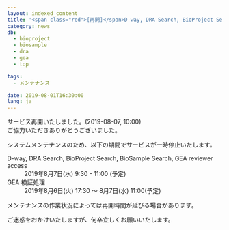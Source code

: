 ```yaml
---
layout: indexed_content
title: '<span class="red">[再開]</span>D-way, DRA Search, BioProject Search, BioSample Search, GEA reviewer access システム停止のお知らせ (8/6 17:30 - 8/7 11:00)'
category: news
db:
  - bioproject
  - biosample
  - dra
  - gea
  - top

tags:
  - メンテナンス

date: 2019-08-01T16:30:00
lang: ja
---
```


<p class="red">サービス再開いたしました。(2019-08-07, 10:00)<br>ご協力いただきありがとうございました。</p>

<p>システムメンテナンスのため、以下の期間でサービスが一時停止いたします。</p>

<dl>
    <dt>D-way, DRA Search, BioProject Search, BioSample Search, GEA reviewer access</dt>
    <dd>2019年8月7日(水) 9:30 - 11:00 (予定)</dd>
    <dt>GEA 検証処理</dt>
    <dd>2019年8月6日(火) 17:30 ～ 8月7日(水) 11:00(予定) </dd>
</dl>

<p>メンテナンスの作業状況によっては再開時間が延びる場合があります。</p>

<p>ご迷惑をおかけいたしますが、何卒宜しくお願いいたします。</p>
